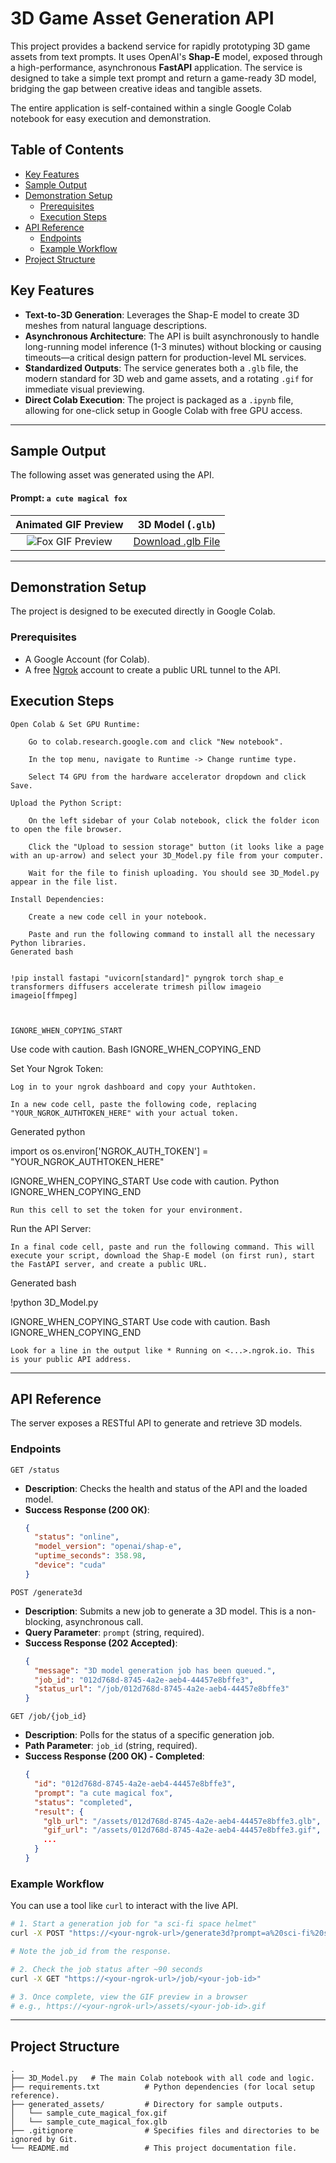 # 3D Game Asset Generation API

This project provides a backend service for rapidly prototyping 3D game assets from text prompts. It uses OpenAI's **Shap-E** model, exposed through a high-performance, asynchronous **FastAPI** application. The service is designed to take a simple text prompt and return a game-ready 3D model, bridging the gap between creative ideas and tangible assets.

The entire application is self-contained within a single Google Colab notebook for easy execution and demonstration.

## Table of Contents
- [Key Features](#key-features)
- [Sample Output](#sample-output)
- [Demonstration Setup](#demonstration-setup)
  - [Prerequisites](#prerequisites)
  - [Execution Steps](#execution-steps)
- [API Reference](#api-reference)
  - [Endpoints](#endpoints)
  - [Example Workflow](#example-workflow)
- [Project Structure](#project-structure)

## Key Features
-   **Text-to-3D Generation**: Leverages the Shap-E model to create 3D meshes from natural language descriptions.
-   **Asynchronous Architecture**: The API is built asynchronously to handle long-running model inference (1-3 minutes) without blocking or causing timeouts—a critical design pattern for production-level ML services.
-   **Standardized Outputs**: The service generates both a `.glb` file, the modern standard for 3D web and game assets, and a rotating `.gif` for immediate visual previewing.
-   **Direct Colab Execution**: The project is packaged as a `.ipynb` file, allowing for one-click setup in Google Colab with free GPU access.

---

## Sample Output
The following asset was generated using the API.

#### Prompt: `a cute magical fox`
| Animated GIF Preview                                           | 3D Model (`.glb`)                                        |
| :-------------------------------------------------------------: | :----------------------------------------------------------: |
| ![Fox GIF Preview](./generated_assets/sample_cute_magical_fox.gif) | [Download .glb File](./generated_assets/sample_cute_magical_fox.glb) |

---

## Demonstration Setup
The project is designed to be executed directly in Google Colab.

### Prerequisites
- A Google Account (for Colab).
- A free [Ngrok](https://ngrok.com/) account to create a public URL tunnel to the API.

 ## Execution Steps

    Open Colab & Set GPU Runtime:

        Go to colab.research.google.com and click "New notebook".

        In the top menu, navigate to Runtime -> Change runtime type.

        Select T4 GPU from the hardware accelerator dropdown and click Save.

    Upload the Python Script:

        On the left sidebar of your Colab notebook, click the folder icon to open the file browser.

        Click the "Upload to session storage" button (it looks like a page with an up-arrow) and select your 3D_Model.py file from your computer.

        Wait for the file to finish uploading. You should see 3D_Model.py appear in the file list.

    Install Dependencies:

        Create a new code cell in your notebook.

        Paste and run the following command to install all the necessary Python libraries.
    Generated bash

          
    !pip install fastapi "uvicorn[standard]" pyngrok torch shap_e transformers diffusers accelerate trimesh pillow imageio imageio[ffmpeg]

        

    IGNORE_WHEN_COPYING_START

Use code with caution. Bash
IGNORE_WHEN_COPYING_END

Set Your Ngrok Token:

    Log in to your ngrok dashboard and copy your Authtoken.

    In a new code cell, paste the following code, replacing "YOUR_NGROK_AUTHTOKEN_HERE" with your actual token.

Generated python

      
import os
os.environ['NGROK_AUTH_TOKEN'] = "YOUR_NGROK_AUTHTOKEN_HERE"

    

IGNORE_WHEN_COPYING_START
Use code with caution. Python
IGNORE_WHEN_COPYING_END

    Run this cell to set the token for your environment.

Run the API Server:

    In a final code cell, paste and run the following command. This will execute your script, download the Shap-E model (on first run), start the FastAPI server, and create a public URL.

Generated bash

      
!python 3D_Model.py

    

IGNORE_WHEN_COPYING_START
Use code with caution. Bash
IGNORE_WHEN_COPYING_END

    Look for a line in the output like * Running on <...>.ngrok.io. This is your public API address.
---

## API Reference
The server exposes a RESTful API to generate and retrieve 3D models.

### Endpoints

`GET /status`
-   **Description**: Checks the health and status of the API and the loaded model.
-   **Success Response (200 OK)**:
    ```json
    {
      "status": "online",
      "model_version": "openai/shap-e",
      "uptime_seconds": 358.98,
      "device": "cuda"
    }
    ```

`POST /generate3d`
-   **Description**: Submits a new job to generate a 3D model. This is a non-blocking, asynchronous call.
-   **Query Parameter**: `prompt` (string, required).
-   **Success Response (202 Accepted)**:
    ```json
    {
      "message": "3D model generation job has been queued.",
      "job_id": "012d768d-8745-4a2e-aeb4-44457e8bffe3",
      "status_url": "/job/012d768d-8745-4a2e-aeb4-44457e8bffe3"
    }
    ```

`GET /job/{job_id}`
-   **Description**: Polls for the status of a specific generation job.
-   **Path Parameter**: `job_id` (string, required).
-   **Success Response (200 OK) - Completed**:
    ```json
    {
      "id": "012d768d-8745-4a2e-aeb4-44457e8bffe3",
      "prompt": "a cute magical fox",
      "status": "completed",
      "result": {
        "glb_url": "/assets/012d768d-8745-4a2e-aeb4-44457e8bffe3.glb",
        "gif_url": "/assets/012d768d-8745-4a2e-aeb4-44457e8bffe3.gif",
        ...
      }
    }
    ```

### Example Workflow
You can use a tool like `curl` to interact with the live API.
```bash
# 1. Start a generation job for "a sci-fi space helmet"
curl -X POST "https://<your-ngrok-url>/generate3d?prompt=a%20sci-fi%20space%20helmet"

# Note the job_id from the response.

# 2. Check the job status after ~90 seconds
curl -X GET "https://<your-ngrok-url>/job/<your-job-id>"

# 3. Once complete, view the GIF preview in a browser
# e.g., https://<your-ngrok-url>/assets/<your-job-id>.gif
```

---

## Project Structure
```
.
├── 3D_Model.py   # The main Colab notebook with all code and logic.
├── requirements.txt          # Python dependencies (for local setup reference).
├── generated_assets/         # Directory for sample outputs.
│   └── sample_cute_magical_fox.gif
│   └── sample_cute_magical_fox.glb
├── .gitignore                # Specifies files and directories to be ignored by Git.
└── README.md                 # This project documentation file.
